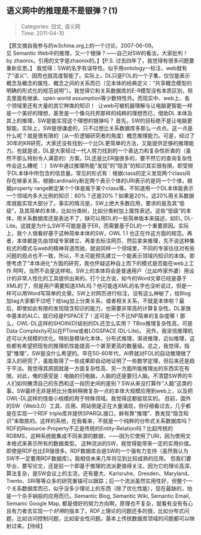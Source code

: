 语义网中的推理是不是银弹？(1)
---
    
> Categories: 旧文, 语义网  
> Time: 2011-04-10
    
【原文摘自我参与的w3china.org上的一个讨论，2007-06-09。见 Semantic Web中的推理，又一个银弹？——自己对SW的看法，大家批判！by zhaonix。引用的文字是zhaonix的。】【P.S. 过去四年了，我觉得有很多问题要重新反思。】 我觉得：SW的名字有误导性。似乎用ontology一标注，web就有了“语义”、因而也就高度智能了。实际上，DL只是FOL的一个子集，仅仅能表示概念及概念的属性、概念之间的关系而已（见本体的经典定义：“共享概念模型的明确的形式化的规范说明”）。我觉得它和关系数据库的E-R模型没有本质区别，除去里面有继承、open world assumption等少数特性外。而现实中、web上、各个领域里还有大量的其它种类的知识！  让web可被机器理解与让电脑更智能一样是一个美好的理想，甚至是一个像乌托邦那样的纯粹的理想而已，借助DL 本体及其上的推理，SW是能实现这个理想的银弹吗？ 首先，SW的目标绝不是让电脑更智能。实际上，SW是很谦虚的，只不过想比关系数据库多那么一点点。这一点是什么呢？就是很有限的（从一阶逻辑研究者的角度）概念推理能力。可是，经过了30年的KR研究，大家还没有找到一个比DL更简单的方法，又能提供足够的推理能力。也就是说，DL是大家经过一代人努力找到的一个表达力和复杂性折衷的（虽然不那么特别令人满意的）方案。DL还是比ER强很多的，要不然它的查询复杂性咋会这么糟呢 ：）SW中通过推理所能“发现”的“隐含”的知识其实很有限，即受限于DL本体中所包含的信息量。常见的形式有：根据class的定义发现两个class间存在继承关系，根据cardinality断定两个表示个体的URI表示的是同一个个体，根据property range断定某个个体是属于某个class等。不知道用一个DL本体能表示一个领域内多大比例的知识：80%？还是20%？如果是20%，这20%用关系数据库就能实现大部分了。事实的情况是，SW上绝大多数应用，要求的是及其“低级”，及其简单的本体，比如分类树，比如分类树加上属性表述。这些”低级”的本体，用关系数据库还是表达不了，缺可以用DL的一些简单版本来描述，如EL, DL-Lite。这就是为什么SW不可能是基于ER，而需要基于DL的一个重要原因。实际上，我个人很看好基于这种简单本体的SW，OWL 1.1 也正在作这方面的规范。再者，本体都是先由领域专家建立、再拿去标注网页、然后拿来推理，先不说这种集权式的模式与web的精神背道而驰，就说同样一个领域里，不同的专家往往对有些问题的观点也不一致，所以，不太可能预先建立一个能表示领域内知识的本体。即使考虑了“本体进化”方面的研究，我也怀疑这种自上而下的模式是否能在web上工作.呵呵，当然不会是这样啦。SW上的本体将会是普通用户（比如咋家外婆）用设计的非常人性化的工具提供出来的。打个比方说，如今的Word文章已经是基于XML的了，但是用户需要知道XML吗？他可能连XML的名字也没听说过，但是一样可以用Word写简单的文章。SW上对网页进行标注，没有这么神秘了，给Blog加tag大家都干过吧？给tag加上分类关系，或者相关关系，不就是本体啦？最后，即使如此有限的发现隐含知识的能力，也需要非常高的计算复杂性。DL家族中基本的ALC，就已经是PSPACE了！这可是一个不比NP简单的复杂度哪！那么，OWL-DL这样的SHOIN(D)级别的DL还怎么实用？     TBox推理复杂性高，可是Data Complexity可以在PTime或者LOGSPACE (DL-Lite)。 另外，我坚信推理机还可以大规模的优化。特别是模块化本体，分布式推理，渐进推理，近似推理，这些都有希望把现有的推理机性能提高一个甚至更高的数量级。总之，我觉得，指望“推理”，SW是没什么希望的。早在50-60年代，AI界就对FOL的自动推理做了深入的研究了，虽能取得了一些成果即自动地证明了一些数学定理，但后来还是趋于平淡。我觉得其原因就是一方面复杂性高、另一方面所能推理出的东西实在有限。对此，俺的感受是：电脑的归电脑，人脑的还是要归人脑。不清楚SW界的牛人们如何撇清自己的东西和这一段历史间的差别？SW从来没打算作“人脑”这类的事。SW最终无非是把比分类树稍微复杂一点的本体大规模应用到web上，以及把OWL-DL这样的怪兽小规模的用于特殊领域。我觉得这都挺现实的。 目前，国外的SW（Web3.0）工具、应用、网站倒是正在大量涌现，但仔细看过去，几乎都是在实现一个RDF triple库并提供SPARQL接口，鲜有靠“推理”、靠发现“隐含知识”来取胜的。这样的系统，在我看来，不就是一个纯粹的分布式关系数据库吗？RDF的Resource-Property不正是传统的Entity-Relation吗？比起传统的RDBMS，这种系统能集成不同来源的数据，——因为它使用了URI，因为使用文本格式来表示所有的数据类型。 这种流派的SW，我觉得能带来一定的实用价值。即使是RDF也比ER强很多。RDF数据库会是SW的一个强有力支持（虽然我认为SW不一定要用RDF数据库）。我相信未来几年将见到比较成熟的应用。 但我们要毕业、要写论文，还是前一个即基于推理的流派更值得关注，因为它的理论高深、算法复杂，是SW会议上的主流，还有曼大、Karlsruhe、Dresden、Maryland、Trento、SRI等等众多的研究重镇可以跟踪；后一个流派虽然实用性好，但整个一个关系数据库而已，似乎没多少理论上的东西（除了优化性能），现在最缺的，怕是一个杀手锏般的应用而已。Semantic Blog, Semantic Wiki, Semantic Email, Semanic Google Map, 都是很好的努力方向啊，原理也不复杂，就看有没有有心且有力者去实现一个*好用*的版本了。RDF上理论的问题还多的很，比如分布式问题，比如访问控制问题，比如安全性问题。基本上传统数据库领域的问题都可以映射过来。【待续】     
    